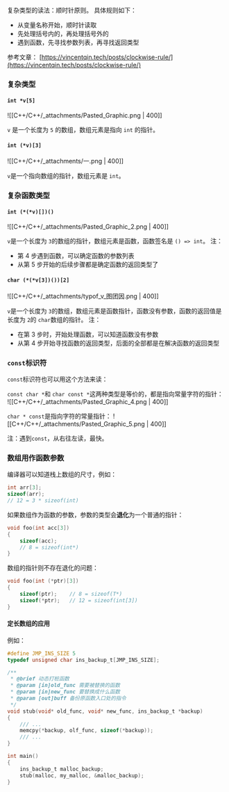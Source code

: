 复杂类型的读法：顺时针原则。
具体规则如下：

- 从变量名称开始，顺时针读取
- 先处理括号内的，再处理括号外的
- 遇到函数，先寻找参数列表，再寻找返回类型

参考文章：
[https://vincentqin.tech/posts/clockwise-rule/](https://vincentqin.tech/posts/clockwise-rule/)

### 复杂类型
#### `int *v[5]`
![[C++/C++/_attachments/Pasted_Graphic.png | 400]]


`v` 是一个长度为 `5` 的数组，数组元素是指向 `int` 的指针。

#### `int (*v)[3]`
![[C++/C++/_attachments/一.png | 400]]


`v`是一个指向数组的指针，数组元素是 `int`。


### 复杂函数类型

#### `int (*(*v)[])()`

![[C++/C++/_attachments/Pasted_Graphic_2.png | 400]]

`v`是一个长度为 `3`的数组的指针，数组元素是函数，函数签名是 `() => int`。
注：

- 第 4 步遇到函数，可以确定函数的参数列表
- 从第 5 步开始的后续步骤都是确定函数的返回类型了

#### `char (*(*v[3])())[2]`

![[C++/C++/_attachments/typof_v_图团因.png | 400]]


`v`是一个长度为 `3`的数组，数组元素是函数指针，函数没有参数，函数的返回值是长度为 `2`的 `char`数组的指针。
注：

- 在第 3 步时，开始处理函数，可以知道函数没有参数
- 从第 4 步开始寻找函数的返回类型，后面的全部都是在解决函数的返回类型


### `const`标识符
`const`标识符也可以用这个方法来读：

`const char *`和 `char const *`这两种类型是等价的，都是指向常量字符的指针：
![[C++/C++/_attachments/Pasted_Graphic_4.png | 400]]


`char * const`是指向字符的常量指针：
![[C++/C++/_attachments/Pasted_Graphic_5.png | 400]]



注：遇到`const`，从右往左读，最快。
### 数组用作函数参数
编译器可以知道栈上数组的尺寸，例如：
```cpp
int arr[3];
sizeof(arr);
// 12 = 3 * sizeof(int)
```
 
如果数组作为函数的参数，参数的类型会**退化**为一个普通的指针：
```cpp
void foo(int acc[3])
{
    sizeof(acc);
    // 8 = sizeof(int*)
}
```

数组的指针则不存在退化的问题：
```cpp
void foo(int (*ptr)[3])
{
    sizeof(ptr);	// 8 = sizeof(T*)
    sizeof(*ptr);	// 12 = sizeof(int[3])
}
```

#### 定长数组的应用
例如：
```c
#define JMP_INS_SIZE 5
typedef unsigned char ins_backup_t[JMP_INS_SIZE];

/**
 * @brief 动态打桩函数
 * @param [in]old_func 需要被替换的函数
 * @param [in]new_func 要替换成什么函数
 * @param [out]buff 备份原函数入口处的指令
 */
void stub(void* old_func, void* new_func, ins_backup_t *backup)
{
    /// ...
    memcpy(*backup, olf_func, sizeof(*backup));
    /// ...
}

int main()
{
    ins_backup_t malloc_backup;
    stub(malloc, my_malloc, &malloc_backup);
}
```

